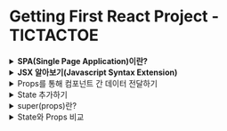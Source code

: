 # Getting First React Project - TICTACTOE

<details>
<summary><strong>SPA(Single Page Application)이란?</strong></summary>

- 현재 App.js 파일의 소스 코드를 변경하면 변경한 부분이 화면에 바로 적용됨
  - 이러한 변화가 어떠한 순서로 실행되고 있는지 알아보면


#### ◇ public/index.html
- div 엘리먼트의 id를 root로 해놓았음
```html
<!DOCTYPE html>
<html lang="en">
  <head>
    <meta charset="utf-8" />
    <link rel="icon" href="%PUBLIC_URL%/favicon.ico" />
    <meta name="viewport" content="width=device-width, initial-scale=1" />
    <meta name="theme-color" content="#000000" />
    <meta
      name="description"
      content="Web site created using create-react-app"
    />
    <link rel="apple-touch-icon" href="%PUBLIC_URL%/logo192.png" />
    <link rel="manifest" href="%PUBLIC_URL%/manifest.json" />
    <title>React App</title>
  </head>
</html>
```

### ◇ src/index.js
- 자바스크립트의 시작점
- 여기서 위의 root id를 가진 div 엘리먼트를 잡아 줌
  - 그래서 엘리먼트 안에서 화면을 꾸밀 수 있게 된다.
```javascript
const root = ReactDOM.createRoot(document.getElementById('root'));
root.render(
    <React.StrictMode>
        <App />
    </React.StrictMode>
)
```
### Single Page Application(SPA)
- 여기서 한 가지 의문점이 생길 수 있다.
- 그것은 index.html 템플릿이 하나면 한 개의 페이지를 만들 때는 괜찮은데 두 개 이상의 페이지를 만들 때는 어떤식으로 해야할까?
- 기존에는 a 페이지를 만들면 a.html b 페이지를 만들면 b.html과 같은 방식으로 만들었다.
  - 이와 같은 방식은 전통적인 웹 사이트를 만들 때 사용하는 Multi Page Application(MPA)이다.
- 하지만 요즘에는 웹 사이트의 전체 페이지를 하나의 페이지에 담아 동적으로 화면을 바꿔가며 표현한다.(Single Page Application; SPA)

### SPA에서 화면 변경은 어떻게 일어나나?
- 전통적인 웹 사이트의 경우 a page에서 b page로 페이지 전환할 때 a.html을 보여주다가 b.html을 보여 주면 됐지만 index.html 밖에 없는 SPA에서는 어떻게 페이지 전환(브라우징)을 해줄까?
  - 이는 HTML 5의 History API를 사용해서 가능하게 만든다.
  - 자바스크립트 영역에서 History API를 이용해서 현재 페이지 내에서 화면 이동이 일어난 것처럼 작동하게 해준다.
  - React-Router-Dom -> History API 사용

### History API
- History.back() : 세션 기록의 바로 뒤 페이지로 이동하는 비동기 메서드로 브라우저의 뒤로 가기를 누르는 것과 같은 효과를 낸다.
- History.forward() : 세션 기록의 바로 앞 페이지를 이동하는 비동기 메서드로 브라우저의 앞으로 가기를 누르는 것과 같은 효과를 낸다.
- History.go() : 특정한 세션 기록으로 이동하게 해 주는 비동기 메서드, 1을 넣어 호출하면 바로 앞 페이지로, -1을 넣어 호출하면 바로 뒤 페이지로 이동한다.
- History.pushState() : 주어진 데이터를 세션 기록 스택에 넣는다. 직렬화 가능한 모든 Javascript 객체를 저장하는 것이 가능하다.
- History.replaceState() : 최근 세션 기록 스택의 내용을 주어진 데이터로 교체한다.

</details>
<details>
<summary><strong>JSX 알아보기(Javascript Syntax Extension)</strong></summary>

- JSX는 자바스크립트의 확장 문법이다. 리액트에서는 이 JSX를 이용해서 화면에서 UI가 보이는 모습을 나타내줍니다.

```javascript
const simple = <h1>Hello World!</h1>;
```
- JSX를 이용하면 UI를 나타낼 때 자바스크립트(logic)와 HTML 구조(markup)를 같이 사용할 수 있기 때문에 기본 UI에 데이터가 변하는 것들이나 이벤트들이 처리되는 부분을 더욱 쉽게 구현할 수 있다.

### 리액트에서 JSX 사용은 의무인가?
- 의무는 아니지만 자바스크립트 안에서 UI 작업을 하는게 매우 편리하기 때문에 React를 사용할 때는 거의 모든 사람이 JSX를 사용한다.

### JSX사용하지 않을 경우 리액트에서 화면을 그리는 방식
- React.createElement API를 사용하여 엘리먼트를 생성한 후(객체가 됨) 이 엘리먼트를 In-Memory에 저장한다. 그리고 ReactDOM.render 함수를 사용하여 실제 웹 브라우저에 그려준다.

### JSX는 createElement를 쉽게 사용하기 위해 사용
- 모든 UI를 만들 때마다 createElement를 사용하여 컴포넌트를 만들 수는 없다. 그러기에 JSX를 사용한 후 그걸 바벨이 다시 createElement로 바꿔 사용한다.

### JSX를 사용 시 주의해야 할 기본적인 규칙
- JSX를 사용하면서 지켜줘야 할 규칙들이 있다.
- 가장 기본적인 것으로 JSX는 컴포넌트에 여러 엘리먼트 요소가 있다면 반드시 부모 요소 하나로 감싸줘야 한다.

```javascript
// 잘못된 코드
function hello() {
    return (
        <div>Hello World!</div>
        <div>Whatr are you doing?</div>
    )
}

// 올바른 코드
function hello() {
    return (
        <div>
            <div>Hello World!</div>
            <div>What are you doing?</div>
        </div>
    )
}
```
</details>

<details>
<summary>Props를 통해 컴포넌트 간 데이터 전달하기</summary>

### Props란?
- Props란 Properties의 줄임말로 상속하는 부모 컴포넌트로부터 자녀 컴포넌트에 데이터 등을 전달하는 방법을 말한다.
- Props는 읽기 전용(immutable)으로 자녀 컴포넌트 입장에서는 변하지 않는다.
  - 변하게 하고자 하면 부모 컴포넌트에서 state를 변경시켜줘야 한다.

- 부모 Board 컴포넌트에서 자식 Square 컴포넌트 prop을 전달
```javascript
// Board.js
renderSquare(i) {
    return <Sqaure value={i}/>
}

// Square.js
export class Square extends Component {
    render() {
        return (
            <button className="square">
                {this.props.value}
            </button>
        )
    }
}
```
</details>

<details>
<summary>State 추가하기</summary>

### React State란 무엇인가?
- 컴포넌트의 랜더링 결과물에 영향을 주는 데이터를 갖고 있는 객체
- State가 변경되면 컴포넌트는 리랜더링(Re-rendering)된다. 
- 또한 State는 컴포넌트 안에서 관리된다.

### Constructor
- constructor(생성자)를 사용하면 인스턴스화된 객체에서 다른 메서드를 호출하기 전에 수행해야 하는 사용자 지정 초기화를 제공할 수 있다.
- 아래 코드를 예시로 들면 클래스를 new를 붙여 (new User("John")) 인스턴스 객체로 생성하면 넘겨받은 인수와 함께 constructor가 먼저 실행된다.
  - 이 때 넘겨받은 인수인 John이 this.name에 할당된다.
```javascript
class User {
  constructor(name) {
    this.name = name;
  }
  sayHi() {
    alert(this.name);
  }
}

let user = new User("John");
user.sayHi();
```

### TicTacToe State 사용해보기
```javascript
export class Square extends Component {
  // State 생성  
  constructor(props) {
    super(props);
    this.state = {
      value:null,
    };
  }
  
  render() {
    return (
      <button className="square" onClick={() => {this.setState({value:'X'})}}> // State 변경하기
        {this.state.value} // State 이용하기
      </button>
    )
  }
}
```
- React 컴포넌트는 생성자에 this.state를 설정하는 것으로 state를 가질 수 있다. 
- this.state는 정의된 React 컴포넌트에 대해 비공개로 간주해야 한다.

> ❗ 주의사항 <br>
> JavaScript 클래스에서 하위 클래스의 생성자를 정의할 때 항상 super를 호출해야 한다. 모든 React 컴포넌트 클래스는 생성자를 가질 때 super(props) 호출 구문부터 작성해야 한다.
</details>

<details>
<summary>super(props)란?</summary>

### 자바스크립트에서 super
- super 키워드는 자식 클래스 내에서 부모 클래스의 생성자를 호출할 때 사용
- super 키워드는 자식 클래스 내에서 부모 클래스의 메소드를 호출할 때 사용

```javascript
class Car {
  constructor(brand) {
    this.carname = brand;
  } // 부모 클래스의 생성자 호출
  present() {
    return "I have a " + this.carname;
  } // 부모 클래스의 메소드 호출
}

class Model extends Car {
  constructor(brand, mod) {
    super(brand);
    this.model = mod;
  }
  show() {
    return super.present() + ', it is a ' + this.model;
  }
}

let myCar = new Model("Ford", "Mustang");
myCar.show();
```

### super 이후에 this 키워드
- 새성자에서는 super 키워드 하나만 사용되거나 this 키워드가 사용되기 전에 호출되어야 한다.

```javascript
class Square extends React.Component {
  constructor(props) {
    super(props);
    this.state = { a: true };
  }
}
```

### super 이후에 this 키워드가 나와야 하는 이유
- 아래 소스 코드와 같이 부모 클래스의 생성자를 호출 하기 전 this.name을 사용하려고 하면 문제가 되기 때문이다.
- React에서 this.state를 생성자에서 정의할 때 super가 먼저와야 하는 이유도 이와 같다.
```javascript
class Person {
  constructor(name) {
    this.name = name;
  }
}

class PolitePerson extends Person {
  constructor(name) {
    this.greatColleagues(); // 여기서 문제가 발생
    super(name);
  }
  greatColleagues() {
    alert("My name is " + this.name + ", nice to meet you!");
  }
}
```

### React에서 Super에 props를 인자로 전달하는 이유
- React.Component 객체가 생성될 때 props 속성을 초기화하기 위해 부모 컴포넌트에게 props를 전달
- 생성자 내부에서도 this.props를 정상적으로 사용할 수 있도록 보장하기 위해

```javascript
class Component {
  constructor(props) {
    this.props = props;
  }
}

class Button1 extends React.Component {
  constructor(props) {
    super(); // 이렇게 사용할 경우
    // react에서 임의로 props를 할당
    // 하지만 constructor 내부에서는 this.props를 사용할 수 없음
    // 때문에 props를 넣어서 사용하는 것이 좋음
    console.log(props);
    console.log(this.props);
  }
}

class Button2 extends React.Component {
  constructor(props) {
    super(props);
    console.log(props);
    console.log(this.props);
  }
}
```
</details>

<details>
<summary>State와 Props 비교</summary>

|State|Props|
|:---:|:---:|
|1️⃣ 부모 컴포넌트에서 자녀 컴포넌트로 데이터를 보내는게 아닌 해당 컴포넌트 내부에서 데이터를 전달하려면?? State 사용</br>2️⃣ State는 변경 가능(mutable)</br>3️⃣ State가 변하면 re-render 된다.|1️⃣ Props는 Properties의 줄임말</br>2️⃣ Props는 상속하는 부모 컴포넌트에 데이터 등을 전달하는 방법</br>3️⃣ Props는 읽기 전용(immutable)으로 자녀 컴포넌트 입장에서는 변하지 않는다.(변하게 하고자 하면 부모 컴포넌트에서 state를 변경시켜줘야 함)|
</details>